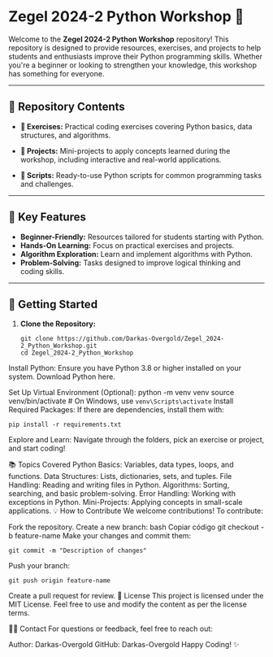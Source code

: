 # Zegel 2024-2 Python Workshop 🐍

Welcome to the **Zegel 2024-2 Python Workshop** repository! This repository is designed to provide resources, exercises, and projects to help students and enthusiasts improve their Python programming skills. Whether you're a beginner or looking to strengthen your knowledge, this workshop has something for everyone.

---

## 📂 Repository Contents

- **📁 Exercises:** 
  Practical coding exercises covering Python basics, data structures, and algorithms.

- **📁 Projects:** 
  Mini-projects to apply concepts learned during the workshop, including interactive and real-world applications.

- **📁 Scripts:** 
  Ready-to-use Python scripts for common programming tasks and challenges.

---

## 🌟 Key Features

- **Beginner-Friendly:** Resources tailored for students starting with Python.
- **Hands-On Learning:** Focus on practical exercises and projects.
- **Algorithm Exploration:** Learn and implement algorithms with Python.
- **Problem-Solving:** Tasks designed to improve logical thinking and coding skills.

---

## 🚀 Getting Started

1. **Clone the Repository:**
   ```
   git clone https://github.com/Darkas-Overgold/Zegel_2024-2_Python_Workshop.git
   cd Zegel_2024-2_Python_Workshop
Install Python: Ensure you have Python 3.8 or higher installed on your system.
Download Python here.

Set Up Virtual Environment (Optional):
python -m venv venv
source venv/bin/activate  # On Windows, use `venv\Scripts\activate`
Install Required Packages: If there are dependencies, install them with:
```
pip install -r requirements.txt
```
Explore and Learn: Navigate through the folders, pick an exercise or project, and start coding!


📚 Topics Covered
Python Basics: Variables, data types, loops, and functions.
Data Structures: Lists, dictionaries, sets, and tuples.
File Handling: Reading and writing files in Python.
Algorithms: Sorting, searching, and basic problem-solving.
Error Handling: Working with exceptions in Python.
Mini-Projects: Applying concepts in small-scale applications.
💡 How to Contribute
We welcome contributions! To contribute:

Fork the repository.
Create a new branch:
bash
Copiar código
git checkout -b feature-name
Make your changes and commit them:
```
git commit -m "Description of changes"
```
Push your branch:
```
git push origin feature-name
```
Create a pull request for review.
📝 License
This project is licensed under the MIT License. Feel free to use and modify the content as per the license terms.

🙋‍♀️ Contact
For questions or feedback, feel free to reach out:

Author: Darkas-Overgold
GitHub: Darkas-Overgold
Happy Coding! ✨

